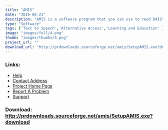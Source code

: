 ```yaml
---
title: "AMIS"
date: "2016-06-21"
description: "AMIS is a software program that you can use to read DAISY books.  AMIS is a multilingual player for reading books complying with DAISY standards."
type: "Software"
tags: ['Text to Speech','Alternative Access','Learning and Education' ]
image: "images/full/4.png"
thumb: "images/thumbs/4.png"
project_url: ""
download_url: "http://prdownloads.sourceforge.net/amis/SetupAMIS.exe?download"
---
```



### Links:
- <a href="http://sourceforge.net/projects/amis">Help</a>
- <a href="mailto:marisademeglio@users.sourceforge.net">Contact Address</a>
- <a href="http://amis.sourceforge.net/">Project Home Page</a>
- <a href="http://sourceforge.net/tracker/?atid=581587&amp;group_id=86978&amp;func=browse">Report A Problem</a>
- <a href="http://sourceforge.net/forum/?group_id=86978">Support</a>

### Download: http://prdownloads.sourceforge.net/amis/SetupAMIS.exe?download 